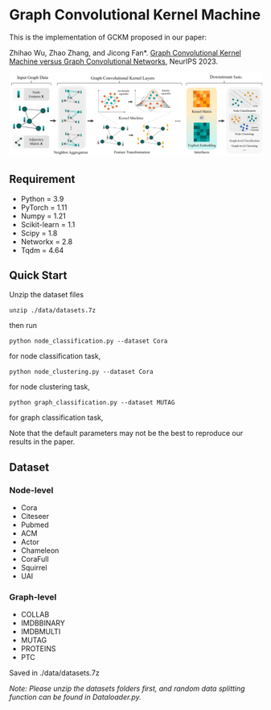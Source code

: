 Graph Convolutional Kernel Machine
====
This is the implementation of GCKM proposed in our paper:

Zhihao Wu, Zhao Zhang, and Jicong Fan*. [Graph Convolutional Kernel Machine versus Graph Convolutional Networks](https://openreview.net/forum?id=SFfOt1oDsX), NeurIPS 2023.

![framework](./framework.jpg)

## Requirement

  * Python = 3.9
  * PyTorch = 1.11
  * Numpy = 1.21
  * Scikit-learn = 1.1
  * Scipy = 1.8
  * Networkx = 2.8
  * Tqdm = 4.64

## Quick Start
Unzip the dataset files
```
unzip ./data/datasets.7z
```
then run 
```
python node_classification.py --dataset Cora
```
for node classification task,
```
python node_clustering.py --dataset Cora
```
for node clustering task,
```
python graph_classification.py --dataset MUTAG
```
for graph classification task,

Note that the default parameters may not be the best to reproduce our results in the paper.

## Dataset

### Node-level
  * Cora
  * Citeseer
  * Pubmed
  * ACM
  * Actor
  * Chameleon
  * CoraFull
  * Squirrel
  * UAI

### Graph-level
  * COLLAB
  * IMDBBINARY
  * IMDBMULTI
  * MUTAG
  * PROTEINS
  * PTC

Saved in ./data/datasets.7z

*Note: Please unzip the datasets folders first, and random data splitting function can be found in Dataloader.py.*

